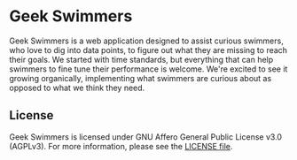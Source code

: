 # Geek Swimmers

Geek Swimmers is a web application designed to assist curious swimmers, who love to dig into data points, to figure out what they are missing to reach their goals. We started with time standards, but everything that can help swimmers to fine tune their performance is welcome. We're excited to see it growing organically, implementing what swimmers are curious about as opposed to what we think they need.

## License

Geek Swimmers is licensed under GNU Affero General Public License v3.0 (AGPLv3). For more information, please see the [LICENSE file](https://github.com/htmfilho/geekswimmers?tab=AGPL-3.0-1-ov-file#readme).